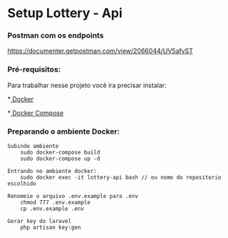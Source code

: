 # Setup Lottery - Api

### Postman com os endpoints

https://documenter.getpostman.com/view/2066044/UV5afvST

### Pré-requisitos:
Para trabalhar nesse projeto você ira precisar instalar:
     
*[ Docker ](https://www.docker.com/get-started)			

*[ Docker Compose ](https://docs.docker.com/compose/install/)

### Preparando o ambiente Docker:

    Subindo ambiente
        sudo docker-compose build
        sudo docker-compose up -d

    Entrando no ambiente docker:
        sudo docker exec -it lottery-api bash // ou nome do repositorio escolhido

    Renomeie o arquivo .env.example para .env
        chmod 777 .env.example
        cp .env.example .env

    Gerar key do laravel
        php artisan key:gen
